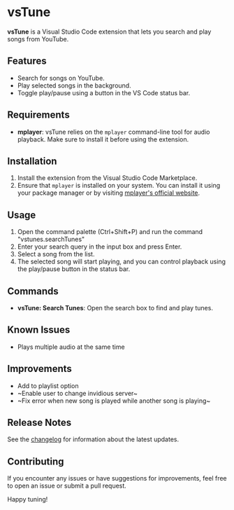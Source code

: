 # vsTune

**vsTune** is a Visual Studio Code extension that lets you search and play songs from YouTube.

## Features

-   Search for songs on YouTube.
-   Play selected songs in the background.
-   Toggle play/pause using a button in the VS Code status bar.

## Requirements

-   **mplayer**: vsTune relies on the `mplayer` command-line tool for audio playback. Make sure to install it before using the extension.

## Installation

1. Install the extension from the Visual Studio Code Marketplace.
2. Ensure that `mplayer` is installed on your system. You can install it using your package manager or by visiting [mplayer's official website](http://www.mplayerhq.hu/design7/dload.html).

## Usage

1. Open the command palette (Ctrl+Shift+P) and run the command "vstunes.searchTunes"
2. Enter your search query in the input box and press Enter.
3. Select a song from the list.
4. The selected song will start playing, and you can control playback using the play/pause button in the status bar.

## Commands

-   **vsTune: Search Tunes**: Open the search box to find and play tunes.

## Known Issues

-   Plays multiple audio at the same time

## Improvements

-   Add to playlist option
-   ~Enable user to change invidious server~
-   ~Fix error when new song is played while another song is playing~

## Release Notes

See the [changelog](CHANGELOG.md) for information about the latest updates.

## Contributing

If you encounter any issues or have suggestions for improvements, feel free to open an issue or submit a pull request.

Happy tuning!
